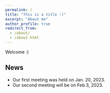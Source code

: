 ```yaml
---
permalink: /
title: "This is a title :)"
excerpt: "About me"
author_profile: true
redirect_from: 
  - /about/
  - /about.html
---
```


Welcome :) 


## News
- Our first meeting was held on Jan. 20, 2023.
- Our second meeting will be on Feb.3, 2023.